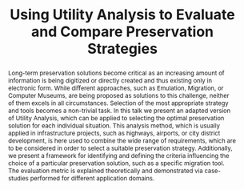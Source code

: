 ---
abstract: 'Long-term preservation solutions become critical as an increasing amount
  of information is being digitized or directly created and thus existing only in
  electronic form. While different approaches, such as Emulation, Migration, or Computer
  Museums, are being proposed as solutions to this challenge, neither of them excels
  in all circumstances. Selection of the most appropriate strategy and tools becomes
  a non-trivial task.

  In this talk we present an adapted version of Utility Analysis, which can be applied
  to selecting the optimal preservation solution for each individual situation. This
  analysis method, which is usually applied in infrastructure projects, such as highways,
  airports, or city district development, is here used to combine the wide range of
  requirements, which are to be considered in order to select a suitable preservation
  strategy. Additionally, we present a framework for identifying and defining the
  criteria influencing the choice of a particular preservation solution, such as a
  specific migration tool. The evaluation metric is explained theoretically and demonstrated
  via case-studies performed for different application domains.'
creators:
- Rauber, Andreas
- Rauch, Carl
date: null
document_url: https://services.phaidra.univie.ac.at/api/object/o:295007/download
grand_parent: iPRES
institutions: []
keywords:
- beijing
landing_page_url: https://phaidra.univie.ac.at/o:295007
language: eng
layout: publication
license: CC BY-SA 3.0 AT
notes_url: null
parent: iPRES 2004
publication_type: presentation
size: 188207
slides_url: null
source_name: iPRES
title: Using Utility Analysis to Evaluate and Compare Preservation Strategies
year: 2004
---